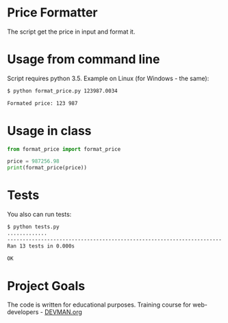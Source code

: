 # Price Formatter

The script get the price in input and format it.
  
# Usage from command line
  
Script requires python 3.5. Example on Linux (for Windows - the same):

```bash
$ python format_price.py 123987.0034

Formated price: 123 987
```

# Usage in class

```python
from format_price import format_price

price = 987256.98
print(format_price(price))
```

# Tests

You also can run tests:

```bash
$ python tests.py
.............
----------------------------------------------------------------------
Ran 13 tests in 0.000s

OK

```

# Project Goals

The code is written for educational purposes. Training course for web-developers - [DEVMAN.org](https://devman.org)

